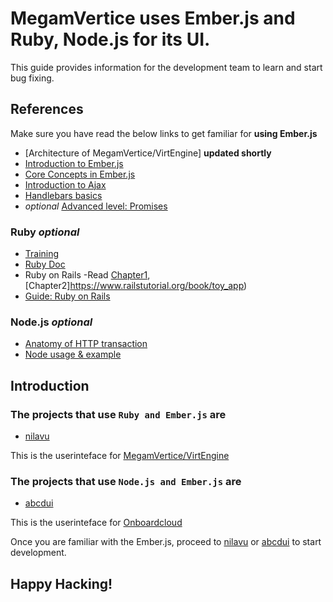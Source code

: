 # **MegamVertice** uses Ember.js and Ruby, Node.js for its UI.

This guide provides information for the development team to learn and start bug fixing.


## References

Make sure you have read the below links to get familiar for **using Ember.js**

* [Architecture of MegamVertice/VirtEngine] **updated shortly**
* [Introduction to Ember.js](https://guides.emberjs.com/v2.12.0/)
* [Core Concepts in Ember.js](https://guides.emberjs.com/v2.12.0/getting-started/core-concepts/)
* [Introduction to Ajax](https://www.w3schools.com/xml/ajax_intro.asp)
* [Handlebars basics](https://guides.emberjs.com/v2.12.0/templates/handlebars-basics/)
* *optional* [Advanced level: Promises](https://guides.emberjs.com/v2.12.0/routing/asynchronous-routing/#toc_a-word-on-promises)

### Ruby *optional*

- [Training](https://www.codecademy.com/learn/ruby)
- [Ruby Doc](https://www.ruby-lang.org/en/documentation/)
- Ruby on Rails -Read [Chapter1](https://www.railstutorial.org/book/beginning),[Chapter2]https://www.railstutorial.org/book/toy_app)
- [Guide: Ruby on Rails](http://guides.rubyonrails.org/)

### Node.js *optional*

- [Anatomy of HTTP transaction](https://nodejs.org/en/docs/guides/anatomy-of-an-http-transaction/)
- [Node usage & example](https://nodejs.org/api/synopsis.html)


## Introduction

### The projects that use `Ruby and Ember.js` are 

- [nilavu](https://gitlab.com/megamsys/nilavu.git) 

This is the userinteface for [MegamVertice/VirtEngine](https://docs.megam.io)

### The projects that use `Node.js and Ember.js` are 

- [abcdui](https://gitlab.com.com/megamsys/abcdui)

This is the userinteface for [Onboardcloud](https://gitlab.com/megamsys/abcdui)


Once you are familiar with the Ember.js, proceed to [nilavu](https://gitlab.com/megamsys/nilavu.git) or [abcdui](https://gitlab.com/megamsys/abcdui) to start development.

## Happy Hacking!
